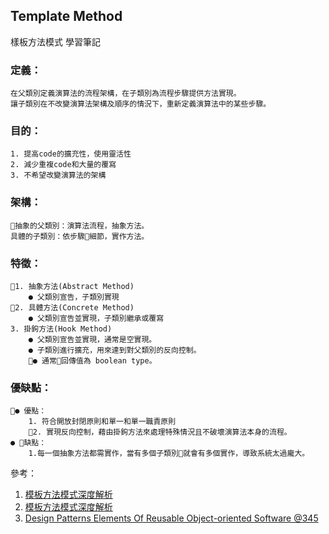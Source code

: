 ## Template Method


樣板方法模式 學習筆記

### 定義：
    在父類別定義演算法的流程架構，在子類別為流程步驟提供方法實現。
    讓子類別在不改變演算法架構及順序的情況下，重新定義演算法中的某些步驟。

### 目的：
    1. 提高code的擴充性，使用靈活性
    2. 減少重複code和大量的覆寫
    3. 不希望改變演算法的架構

### 架構：
    抽象的父類別：演算法流程，抽象方法。
    具體的子類別：依步驟細節，實作方法。

### 特徵：
    1. 抽象方法(Abstract Method)
        ● 父類別宣告，子類別實現
    2. 具體方法(Concrete Method)
        ● 父類別宣告並實現，子類別繼承或覆寫
    3. 掛鉤方法(Hook Method)
        ● 父類別宣告並實現，通常是空實現。
        ● 子類別進行擴充，用來達到對父類別的反向控制。
        ● 通常回傳值為 boolean type。

### 優缺點：
    ● 優點：
        1. 符合開放封閉原則和單一和單一職責原則
        2. 實現反向控制，藉由掛鉤方法來處理特殊情況且不破壞演算法本身的流程。
    ● 缺點：
        1.每一個抽象方法都需實作，當有多個子類別就會有多個實作，導致系統太過龐大。



參考：
1. [模板方法模式深度解析]("https://blog.csdn.net/lovelion/article/details/8299794")
1. <a href = "https://blog.csdn.net/lovelion/article/details/8299794"> 模板方法模式深度解析 </a>
2. <a href = "https://sophia.javeriana.edu.co/~cbustaca/docencia/DSBP-2018-01/recursos/Erich%20Gamma,%20Richard%20Helm,%20Ralph%20Johnson,%20John%20M.%20Vlissides-Design%20Patterns_%20Elements%20of%20Reusable%20Object-Oriented%20Software%20%20-Addison-Wesley%20Professional%20(1994).pdf"> Design Patterns Elements Of Reusable Object-oriented Software @345 </a>




